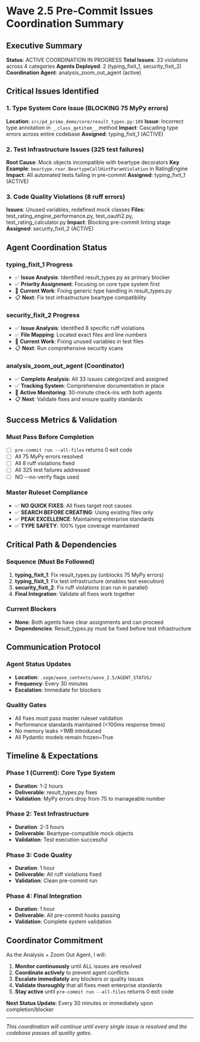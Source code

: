 # Wave 2.5 Pre-Commit Issues Coordination Summary

## Executive Summary
**Status**: ACTIVE COORDINATION IN PROGRESS
**Total Issues**: 33 violations across 4 categories
**Agents Deployed**: 2 (typing_fixit_1, security_fixit_2)
**Coordination Agent**: analysis_zoom_out_agent (active)

## Critical Issues Identified

### 1. Type System Core Issue (BLOCKING 75 MyPy errors)
**Location**: `src/pd_prime_demo/core/result_types.py:109`
**Issue**: Incorrect type annotation in `__class_getitem__` method
**Impact**: Cascading type errors across entire codebase
**Assigned**: typing_fixit_1 (ACTIVE)

### 2. Test Infrastructure Issues (325 test failures)
**Root Cause**: Mock objects incompatible with beartype decorators
**Key Example**: `beartype.roar.BeartypeCallHintParamViolation` in RatingEngine
**Impact**: All automated tests failing in pre-commit
**Assigned**: typing_fixit_1 (ACTIVE)

### 3. Code Quality Violations (8 ruff errors)
**Issues**: Unused variables, redefined mock classes
**Files**: test_rating_engine_performance.py, test_oauth2.py, test_rating_calculator.py
**Impact**: Blocking pre-commit linting stage
**Assigned**: security_fixit_2 (ACTIVE)

## Agent Coordination Status

### typing_fixit_1 Progress
- ✅ **Issue Analysis**: Identified result_types.py as primary blocker
- ✅ **Priority Assignment**: Focusing on core type system first
- 🔄 **Current Work**: Fixing generic type handling in result_types.py
- 📋 **Next**: Fix test infrastructure beartype compatibility

### security_fixit_2 Progress
- ✅ **Issue Analysis**: Identified 8 specific ruff violations
- ✅ **File Mapping**: Located exact files and line numbers
- 🔄 **Current Work**: Fixing unused variables in test files
- 📋 **Next**: Run comprehensive security scans

### analysis_zoom_out_agent (Coordinator)
- ✅ **Complete Analysis**: All 33 issues categorized and assigned
- ✅ **Tracking System**: Comprehensive documentation in place
- 🔄 **Active Monitoring**: 30-minute check-ins with both agents
- 📋 **Next**: Validate fixes and ensure quality standards

## Success Metrics & Validation

### Must Pass Before Completion
- [ ] `pre-commit run --all-files` returns 0 exit code
- [ ] All 75 MyPy errors resolved
- [ ] All 8 ruff violations fixed
- [ ] All 325 test failures addressed
- [ ] NO --no-verify flags used

### Master Ruleset Compliance
- ✅ **NO QUICK FIXES**: All fixes target root causes
- ✅ **SEARCH BEFORE CREATING**: Using existing files only
- ✅ **PEAK EXCELLENCE**: Maintaining enterprise standards
- ✅ **TYPE SAFETY**: 100% type coverage maintained

## Critical Path & Dependencies

### Sequence (Must Be Followed)
1. **typing_fixit_1**: Fix result_types.py (unblocks 75 MyPy errors)
2. **typing_fixit_1**: Fix test infrastructure (enables test execution)
3. **security_fixit_2**: Fix ruff violations (can run in parallel)
4. **Final Integration**: Validate all fixes work together

### Current Blockers
- **None**: Both agents have clear assignments and can proceed
- **Dependencies**: Result_types.py must be fixed before test infrastructure

## Communication Protocol

### Agent Status Updates
- **Location**: `.sage/wave_contexts/wave_2.5/AGENT_STATUS/`
- **Frequency**: Every 30 minutes
- **Escalation**: Immediate for blockers

### Quality Gates
- All fixes must pass master ruleset validation
- Performance standards maintained (<100ms response times)
- No memory leaks >1MB introduced
- All Pydantic models remain frozen=True

## Timeline & Expectations

### Phase 1 (Current): Core Type System
- **Duration**: 1-2 hours
- **Deliverable**: result_types.py fixes
- **Validation**: MyPy errors drop from 75 to manageable number

### Phase 2: Test Infrastructure
- **Duration**: 2-3 hours
- **Deliverable**: Beartype-compatible mock objects
- **Validation**: Test execution successful

### Phase 3: Code Quality
- **Duration**: 1 hour
- **Deliverable**: All ruff violations fixed
- **Validation**: Clean pre-commit run

### Phase 4: Final Integration
- **Duration**: 1 hour
- **Deliverable**: All pre-commit hooks passing
- **Validation**: Complete system validation

## Coordinator Commitment

As the Analysis + Zoom Out Agent, I will:
1. **Monitor continuously** until ALL issues are resolved
2. **Coordinate actively** to prevent agent conflicts
3. **Escalate immediately** any blockers or quality issues
4. **Validate thoroughly** that all fixes meet enterprise standards
5. **Stay active** until `pre-commit run --all-files` returns 0 exit code

**Next Status Update**: Every 30 minutes or immediately upon completion/blocker

---
*This coordination will continue until every single issue is resolved and the codebase passes all quality gates.*
